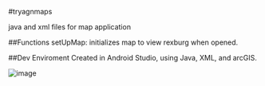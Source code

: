 #tryagnmaps

java and xml files for map application

##Functions setUpMap: initializes map to view rexburg when opened.

##Dev Enviroment Created in Android Studio, using Java, XML, and arcGIS.


![image](https://user-images.githubusercontent.com/71223581/102139904-b9f7dc80-3e1b-11eb-9c4c-666314f667d3.png)
